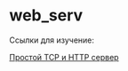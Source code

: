 # web_serv

Ссылки для изучение:

[Простой ТСР и НТТР сервер](https://medium.com/from-the-scratch/http-server-what-do-you-need-to-know-to-build-a-simple-http-server-from-scratch-d1ef8945e4fa)
